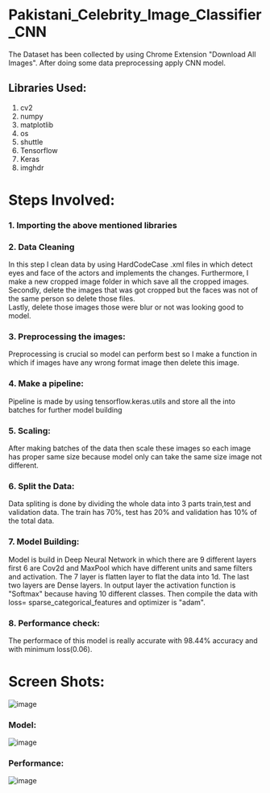 # Pakistani_Celebrity_Image_Classifier_CNN
The Dataset has been collected by using Chrome Extension "Download All Images". After doing some data preprocessing apply CNN model.

## Libraries Used:<br>
1. cv2 <br>
2. numpy<br>
3. matplotlib<br>
4. os<br>
5. shuttle<br>
6. Tensorflow<br>
7. Keras<br>
8. imghdr<br>


# Steps Involved:<br>
### 1. Importing the above mentioned libraries<br>
### 2. Data Cleaning<br>
  In this step I clean data by using HardCodeCase .xml files in which detect eyes and face of the actors and implements the changes. Furthermore, I make a new cropped image folder in which save all the cropped images.<br>
  Secondly, delete the images that was got cropped but the faces was not of the same person so delete those files.<br>
  Lastly, delete those images those were blur or not was looking good to model.<br>
### 3. Preprocessing the images:<br>
  Preprocessing is crucial so model can perform best so I make a function in which if images have any wrong format image then delete this image.<br>
### 4. Make a pipeline:<br>
  Pipeline is made by using tensorflow.keras.utils and store all the into batches for further model building<br>
### 5. Scaling:<br>
  After making batches of the data then scale these images so each image has proper same size because model only can take the same size image not different.<br>
### 6. Split the Data:<br>
  Data spliting is done by dividing the whole data into 3 parts train,test and validation data. The train has 70%, test has 20% and validation has 10% of the total data.<br>
### 7. Model Building:<br>
  Model is build in Deep Neural Network in which there are 9 different layers first 6 are Cov2d and MaxPool which have different units and same filters and activation.
  The 7 layer is flatten layer to flat the data into 1d. The last two layers are Dense layers. In output layer the activation function is "Softmax" because having 10 different classes.
  Then compile the data with loss= sparse_categorical_features and optimizer is "adam".
### 8. Performance check:
  The performace of this model is really accurate with 98.44% accuracy and with minimum loss(0.06).

 

# Screen Shots:


![image](https://user-images.githubusercontent.com/104086680/232634486-ff0c5208-4577-4fd5-88f2-0d16147bfe20.png)

### Model:

![image](https://user-images.githubusercontent.com/104086680/232634611-4b5eb858-6627-4cdc-a5d8-49f455c912fd.png)

### Performance: 

![image](https://user-images.githubusercontent.com/104086680/232634861-90ba921c-286c-4845-bad2-532719c7f9dc.png)

